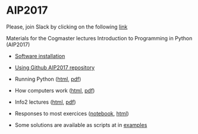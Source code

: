 # AIP2017

Please, join Slack by clicking on the following [link](https://join.slack.com/t/aip2017-info2/shared_invite/MjM1NjI0NjU4MDAyLTE1MDQ0NDgwMjgtOTA3MDc4MTBiNw)

Materials for the Cogmaster lectures Introduction to Programming in Python (AIP2017)


- [Software installation](https://rawgit.com/chrplr/AIP2017/master/install.html)
- [Using Github AIP2017 repository](https://rawgit.com/chrplr/AIP2017/master/using-github-AIP2017.html)
- Running Python ([html](https://rawgit.com/chrplr/AIP2017/master/running-python.html), [pdf](https://rawgit.com/chrplr/AIP2017/master/running-python.pdf))
- How computers work ([html](https://rawgit.com/chrplr/AIP2017/master/how-computers-work.html  
   ), [pdf](https://rawgit.com/chrplr/AIP2017/master/how-computers-work.pdf))
- Info2 lectures ([html](https://rawgit.com/chrplr/AIP2017/master/info2.html), [pdf](https://rawgit.com/chrplr/AIP2017/master/info2.pdf)) 

- Responses to most exercices ([notebook](https://rawgit.com/chrplr/AIP2017/master/info2-notebook.ipynb), [html](https://rawgit.com/chrplr/AIP2017/master/info2-notebook.html))

- Some solutions are available as scripts at in [examples](https://github.com/chrplr/AIP2017/master/examples/)
